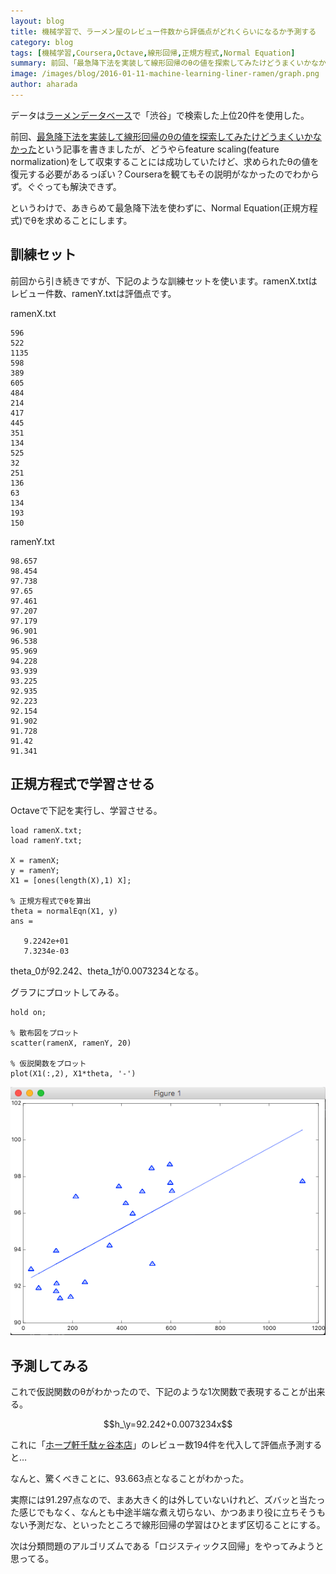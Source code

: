 ```yaml
---
layout: blog
title: 機械学習で、ラーメン屋のレビュー件数から評価点がどれくらいになるか予測する
category: blog
tags: [機械学習,Coursera,Octave,線形回帰,正規方程式,Normal Equation]  
summary: 前回、「最急降下法を実装して線形回帰のθの値を探索してみたけどうまくいかなかった」という記事を書きましたが、どうやらfeature scaling(feature normalization)を
image: /images/blog/2016-01-11-machine-learning-liner-ramen/graph.png
author: aharada
---
```


データは[ラーメンデータベース](http://ramendb.supleks.jp/)で「渋谷」で検索した上位20件を使用した。

前回、[最急降下法を実装して線形回帰のθの値を探索してみたけどうまくいかなかった](http://tech.mof-mof.co.jp/blog/machine-learning-prot-simple.html)という記事を書きましたが、どうやらfeature scaling(feature normalization)をして収束することには成功していたけど、求められたθの値を復元する必要があるっぽい？Courseraを観てもその説明がなかったのでわからず。ぐぐっても解決できず。

というわけで、あきらめて最急降下法を使わずに、Normal Equation(正規方程式)でθを求めることにします。

## 訓練セット
前回から引き続きですが、下記のような訓練セットを使います。ramenX.txtはレビュー件数、ramenY.txtは評価点です。

ramenX.txt

```
596
522
1135
598
389
605
484
214
417
445
351
134
525
32
251
136
63
134
193
150
```

ramenY.txt

```
98.657
98.454
97.738
97.65
97.461
97.207
97.179
96.901
96.538
95.969
94.228
93.939
93.225
92.935
92.223
92.154
91.902
91.728
91.42
91.341
```

## 正規方程式で学習させる

Octaveで下記を実行し、学習させる。

```
load ramenX.txt;
load ramenY.txt;

X = ramenX;
y = ramenY;
X1 = [ones(length(X),1) X];

% 正規方程式でθを算出
theta = normalEqn(X1, y)
ans =

   9.2242e+01
   7.3234e-03
```

theta_0が92.242、theta_1が0.0073234となる。

グラフにプロットしてみる。

```
hold on;

% 散布図をプロット
scatter(ramenX, ramenY, 20)

% 仮説関数をプロット
plot(X1(:,2), X1*theta, '-')
```

![](../images/blog/2016-01-11-machine-learning-liner-ramen/graph.png)

## 予測してみる

これで仮説関数のθがわかったので、下記のような1次関数で表現することが出来る。

$$h_\y=92.242+0.0073234x$$

これに「[ホープ軒千駄ヶ谷本店](http://ramendb.supleks.jp/s/3357.html)」のレビュー数194件を代入して評価点予測すると…

なんと、驚くべきことに、93.663点となることがわかった。

実際には91.297点なので、まあ大きく的は外していないけれど、ズバッと当たった感じでもなく、なんとも中途半端な煮え切らない、かつあまり役に立ちそうもない予測だな、といったところで線形回帰の学習はひとまず区切ることにする。

次は分類問題のアルゴリズムである「ロジスティックス回帰」をやってみようと思ってる。
